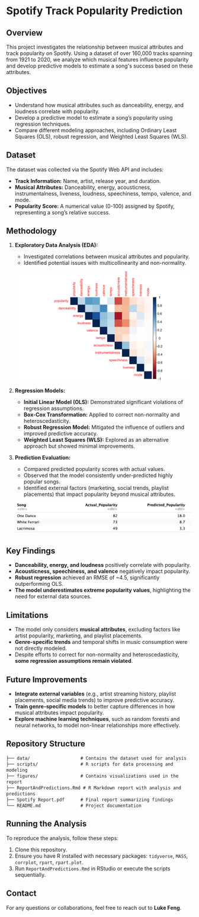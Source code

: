 # Spotify Track Popularity Prediction

## Overview
This project investigates the relationship between musical attributes and track popularity on Spotify. Using a dataset of over 160,000 tracks spanning from 1921 to 2020, we analyze which musical features influence popularity and develop predictive models to estimate a song's success based on these attributes.

## Objectives
- Understand how musical attributes such as danceability, energy, and loudness correlate with popularity.
- Develop a predictive model to estimate a song’s popularity using regression techniques.
- Compare different modeling approaches, including Ordinary Least Squares (OLS), robust regression, and Weighted Least Squares (WLS).

## Dataset
The dataset was collected via the Spotify Web API and includes:
- **Track Information:** Name, artist, release year, and duration.
- **Musical Attributes:** Danceability, energy, acousticness, instrumentalness, liveness, loudness, speechiness, tempo, valence, and mode.
- **Popularity Score:** A numerical value (0-100) assigned by Spotify, representing a song’s relative success.

## Methodology
1. **Exploratory Data Analysis (EDA):**
   - Investigated correlations between musical attributes and popularity.
   - Identified potential issues with multicollinearity and non-normality.

   ![Correlation Heatmap](figures/correlation-map.png)

2. **Regression Models:**
   - **Initial Linear Model (OLS):** Demonstrated significant violations of regression assumptions.
   - **Box-Cox Transformation:** Applied to correct non-normality and heteroscedasticity.
   - **Robust Regression Model:** Mitigated the influence of outliers and improved predictive accuracy.
   - **Weighted Least Squares (WLS):** Explored as an alternative approach but showed minimal improvements.

3. **Prediction Evaluation:**
   - Compared predicted popularity scores with actual values.
   - Observed that the model consistently under-predicted highly popular songs.
   - Identified external factors (marketing, social trends, playlist placements) that impact popularity beyond musical attributes.

   ![Predicted vs Actual Popularity](figures/predictions.png)

## Key Findings
- **Danceability, energy, and loudness** positively correlate with popularity.
- **Acousticness, speechiness, and valence** negatively impact popularity.
- **Robust regression** achieved an RMSE of ~4.5, significantly outperforming OLS.
- **The model underestimates extreme popularity values**, highlighting the need for external data sources.

## Limitations
- The model only considers **musical attributes**, excluding factors like artist popularity, marketing, and playlist placements.
- **Genre-specific trends** and temporal shifts in music consumption were not directly modeled.
- Despite efforts to correct for non-normality and heteroscedasticity, **some regression assumptions remain violated**.

## Future Improvements
- **Integrate external variables** (e.g., artist streaming history, playlist placements, social media trends) to improve predictive accuracy.
- **Train genre-specific models** to better capture differences in how musical attributes impact popularity.
- **Explore machine learning techniques**, such as random forests and neural networks, to model non-linear relationships more effectively.

## Repository Structure
```
├── data/                   # Contains the dataset used for analysis
├── scripts/                # R scripts for data processing and modeling
├── figures/                # Contains visualizations used in the report
├── ReportAndPredictions.Rmd # R Markdown report with analysis and predictions
├── Spotify Report.pdf      # Final report summarizing findings
└── README.md               # Project documentation
```

## Running the Analysis
To reproduce the analysis, follow these steps:
1. Clone this repository.
2. Ensure you have R installed with necessary packages: `tidyverse`, `MASS`, `corrplot`, `rpart`, `rpart.plot`.
3. Run `ReportAndPredictions.Rmd` in RStudio or execute the scripts sequentially.

## Contact
For any questions or collaborations, feel free to reach out to **Luke Feng**.
